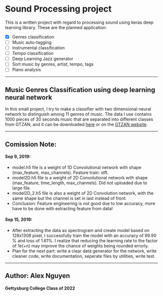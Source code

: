 # Sound Processing project

This is a written project with regard to processing sound using keras deep learning library. These are the planned application:
- [x] Genres classification
- [ ] Music auto-tagging
- [ ] Instrumental classification
- [ ] Tempo classification
- [ ] Deep Learning Jazz generator
- [ ] Sort music by genres, artist, tempo, tags
- [ ] Piano analysis
-------------
## Music Genres Classification using deep learning neural network

In this small project, I try to make a classifier with two dimensional neural network to distinguish among 11 genres of music. The data I use contains 1000 pieces of 30 seconds music that are separated into different classes from GTZAN, and it can be downloaded [here](http://opihi.cs.uvic.ca/sound/genres.tar.gz) or on the [GTZAN website](http://marsyas.info/downloads/datasets.html).

-------------
## Comission Note:

#### Sep 9, 2019:
- model.h5 file is a weight of 1D Convolutional network with shape (max_feature, max_channels). Feature train: stft.
- model2D.h5 file is a weight of 2D Convolutional network with shape (max_feature, time_length, max_channels). Did not uploaded due to large file.
- model2D_2.h5 file is also a weight of 2D Convolution network, with the same shape but the channel is set in last instead of front.
- Conclusion: Feature engineering is not good due to low accuracy, more have to be done with extracting feature from data!

#### Sep 15, 2019:
- After extracting the data as spectrogram and create model based on 128x1308 pixel, I successfully train the model with an accuracy of 99.90 % and loss of 1.61%. I realize that reducing the learning rate to the factor of 1e(+n) may improve the chance of weights being rounded errorly.
- Plan for the next part: write a clear data generator for the network, write cleaner code, write documentation, seperate files by utilities, write test.

-------------


## Author: Alex Nguyen
#### Gettysburg College Class of 2022
